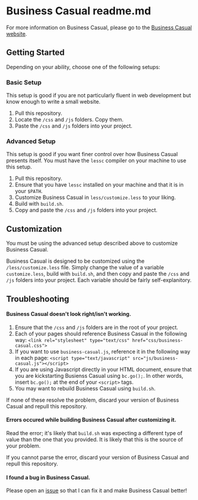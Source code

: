<h1>Business Casual readme.md</h1>

For more information on Business Casual, please go to the <a href="http://jonathanballands.me/bc" target="_blank">Business
Casual website</a>.

<h2>Getting Started</h2>

Depending on your ability, choose one of the following setups:

<h3>Basic Setup</h3>

This setup is good if you are not particularly fluent in web development but know enough to write a small website.

<ol>
  <li>Pull this repository.</li>
  <li>Locate the <code>/css</code> and <code>/js</code> folders. Copy them.</li>
  <li>Paste the <code>/css</code> and <code>/js</code> folders into your project.</li>
</ol>

<h3>Advanced Setup</h3>

This setup is good if you want finer control over how Business Casual presents itself. You must have the <code>lessc</code> compiler on your machine to use this setup.

<ol>
  <li>Pull this repository.</li>
  <li>Ensure that you have <code>lessc</code> installed on your machine and that it is in your <code>$PATH</code>.</li>
  <li>Customize Business Casual in <code>less/customize.less</code> to your liking.</li>
  <li>Build with <code>build.sh</code>.</li>
  <li>Copy and paste the <code>/css</code> and <code>/js</code> folders into your project.</li>
</ol>

<h2>Customization</h2>

You must be using the advanced setup described above to customize Business Casual.

Business Casual is designed to be customized using the <code>/less/customize.less</code> file. Simply change the value
of a variable <code>customize.less</code>, build with <code>build.sh</code>, and then copy and paste the <code>/css</code>
and <code>/js</code> folders into your project. Each variable should be fairly self-explanitory.

<h2>Troubleshooting</h2>

<h4>Business Casual doesn't look right/isn't working.</h4>

<ol>
  <li>Ensure that the <code>/css</code> and <code>/js</code> folders are in the root of your project.</li>
  <li>Each of your pages should reference Business Casual in the following way:
  <code>&lt;link rel="stylesheet" type="text/css" href="css/business-casual.css"&gt;</code></li>
  <li>If you want to use <code>business-casual.js</code>, reference it in the following way in each page:
  <code>&lt;script type="text/javascript" src="js/business-casual.js"&gt;&lt;/script&gt;</code></li>
  <li>If you are using Javascript directly in your HTML document, ensure that you are kickstarting Busienss Casual using 
  <code>bc.go();</code>. In other words, insert <code>bc.go();</code> at the end of your <code>&lt;script&gt;</code> tags.</li>
  <li>You may want to rebuild Business Casual using <code>build.sh</code>.</li>
</ol>

If none of these resolve the problem, discard your version of Business Casual and repull this repository.

<h4>Errors occured while building Business Casual after customizing it.</h4>

Read the error; it's likely that <code>build.sh</code> was expecting a different type of value than the one that you provided. It is likely that this is the source of your problem.

If you cannot parse the error, discard your version of Business Casual and repull this repository.

<h4>I found a bug in Business Casual.</h4>

Please open an <a href="https://github.com/jballands/Business-Casual/issues" target="_blank">issue</a> so that I can fix it and make Business Casual better!
